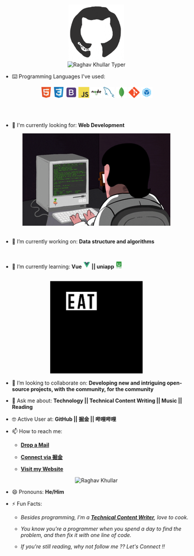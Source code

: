 <div align="center">
<img src="./octo.gif" alt="GitHub Logo" width="150" height="150" />
</div>

<div align="center">
<img src="https://github.com/raghavk16/raghavk16/blob/master/screen.gif" alt="Raghav Khullar Typer" />
</div>

- ⌨️ Programming Languages I've used:

<div align="center">
 <img src = './images/html.svg' width='30'/> 
 <img src = './images/css.svg' width='30'/> 
 <img src = './images/bootstrap.svg' width='30'/>
 <img src = './images/js.svg' width='30'/>
 <img src = './images/nodejs.svg' width='30'/>
 <img src = './images/sql.svg' width='30'/> 
 <img src = './images/mongoDB.svg' width='30'/> 
 <img src = './images/git.svg' width='30'/>
 <img src = './images/Webpack.svg' width='30'/>
</div>

<br/><br/>

- 🙌 I'm currently looking for: **Web Development**
  <br/>

<div align="center">
<img src="./coderman.gif" alt="Coder" width="400" height="250" />
</div>
<br/>

- 🔭 I’m currently working on: **Data structure and algorithms**
<br/>

- 🌱 I’m currently learning: **Vue <img src = './images/Vue.svg' width='20'> || uniapp <img src = './images/uni-app.jpg' width='20'/>**
<br/>

<div align="center">
<img src="./giphy.webp" alt="eatsleepcode" width="250" height="250" />
</div>

- 👯 I’m looking to collaborate on: **Developing new and intriguing open-source projects, with the community, for the community**

- 💬 Ask me about: **Technology || Technical Content Writing || Music || Reading**

- 🤓 Active User at: **GitHub || 掘金 || 哔哩哔哩**

- 📫 How to reach me:

  - [**Drop a Mail**](mailto:2135250352@qq.com)

  - [**Connect via 掘金**](https://juejin.cn/user/2937541623819671/posts)

  - [**Visit my Website**](https://tostar.fun/)

<div align="center">
<img src="https://github.com/raghavk16/raghavk16/blob/master/connected.gif" alt="Raghav Khullar" width="350" height="200" />
</div>

- 😄 Pronouns: **He/Him**

- ⚡ Fun Facts:

  - _Besides programming, I'm a [**Technical Content Writer**](https://tostar.fun/), love to cook._

  - _You know you're a programmer when you spend a day to find the problem, and then fix it with one line of code._

  - _If you're still reading, why not follow me ?? Let's Connect !!_
